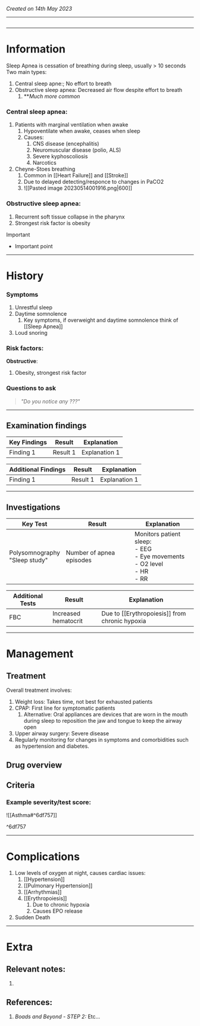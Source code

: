 *Created on 14th May 2023*

---
```toc
```
---

# Information
Sleep Apnea is cessation of breathing during sleep, usually > 10 seconds
Two main types:
1. Central sleep apne:; No effort to breath
2. Obstructive sleep apnea: Decreased air flow despite effort to breath
	1. ***Much more common*

### Central sleep apnea:
1. Patients with marginal ventilation when awake
	1. Hypoventilate when awake, ceases when sleep
	2. Causes:
		1. CNS disease (encephalitis)
		2. Neuromuscular disease (polio, ALS)
		3. Severe kyphoscoliosis
		4. Narcotics
2. Cheyne-Stoes breathing
	1. Common in [[Heart Failure]] and [[Stroke]]
	2. Due to delayed detecting/responce to changes in PaCO2
	3. ![[Pasted image 20230514001916.png|600]]

### Obstructive sleep apnea:
1. Recurrent soft tissue collapse in the pharynx
2. Strongest risk factor is obesity

> [!Important]
- Important point

--- 
# History
### Symptoms
1. Unrestful sleep
2. Daytime somnolence
	1. Key symptoms, if overweight and daytime somnolence think of [[Sleep Apnea]]
3. Loud snoring

### Risk factors:
**Obstructive**:
1. Obesity, strongest risk factor

### Questions to ask
>*"Do you notice any ???"*

---

## Examination findings
| Key Findings | Result   | Explanation   |
| ------------ | -------- | ------------- |
| Finding 1    | Result 1 | Explanation 1 |

| Additional Findings | Result   | Explanation   |
| ------------------- | -------- | ------------- |
| Finding 1           | Result 1 | Explanation 1 |

---

## Investigations
| Key Test                          | Result | Explanation |
| --------------------------------- | ------ | ----------- |
|Polysomnography<br>"Sleep study"|Number of apnea episodes|Monitors patient sleep:<br>- EEG <br>- Eye movements <br>- O2 level <br>- HR <br>- RR|


| Additional Tests               |  Result   | Explanation                |
| ------------------------------ | --- | --------------------- |
|FBC|Increased hematocrit|Due to [[Erythropoiesis]] from chronic hypoxia|

---

# Management
## Treatment
Overall treatment involves:
1. Weight loss: Takes time, not best for exhausted patients
2. CPAP: First line for symptomatic patients
	1. Alternative: Oral appliances are devices that are worn in the mouth during sleep to reposition the jaw and tongue to keep the airway open
3. Upper airway surgery: Severe disease
4. Regularly monitoring for changes in symptoms and comorbidities such as hypertension and diabetes.

## Drug overview

## Criteria
### Example severity/test score:
![[Asthma#^6df757]]

^6df757

---

# Complications
1. Low levels of oxygen at night, causes cardiac issues:
	1. [[Hypertension]]
	2. [[Pulmonary Hypertension]]
	3. [[Arrhythmias]]
	4. [[Erythropoiesis]]
		1. Due to chronic hypoxia
		2. Causes EPO release
2. Sudden Death

---

# Extra
## Relevant notes:
1. 
## References:
1. *Boads and Beyond - STEP 2:* Etc...